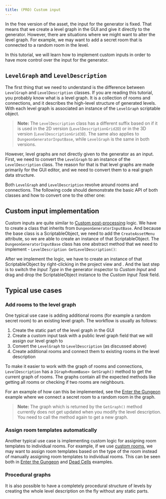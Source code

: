 ```yaml
---
title: (PRO) Custom input
---
```


In the free version of the asset, the input for the generator is fixed. That means that we create a level graph in the GUI and give it directly to the generator. However, there are situations where we might want to alter the level graph. For example, we may want to add a secret room that is connected to a random room in the level.

In this tutorial, we will learn how to implement custom inputs in order to have more control over the input for the generator.

## ```LevelGraph``` and ```LevelDescription```

The first thing that we need to understand is the difference between ```LevelGraph``` and ```LevelDescription``` classes. If you are reading this tutorial, you probably know what is a level graph. It is a collection of rooms and connections, and it describes the high-level structure of generated levels. With each level graph is associated an instance of the ```LevelGraph``` scriptable object. 

> **Note:** The `LevelDescription` class has a different suffix based on if it is used in the 2D version (`LevelDescriptionGrid2D`) or in the 3D version (`LevelDescriptionGrid3D`). The same also applies to `DungeonGeneratorInputBase`, while `LevelGraph` is the same in both versions.

However, level graphs are not directly given to the generator as an input. First, we need to convert the ```LevelGraph``` to an instance of the ```LevelDescription``` class. The reason for that is that level graphs are made primarily for the GUI editor, and we need to convert them to a real graph data structure.

Both ```LevelGraph``` and ```LevelDescription``` revolve around rooms and connections. The following code should demonstrate the basic API of both classes and how to convert one to the other one:

<ExternalCode name="2d_customInput_full" />

## Custom input implementation

Custom inputs are quite similar to [Custom post-processing](../generators/post-process.md) logic. We have to create a class that inherits from `DungeonGeneratorInputBase`. And because the base class is a ScriptableObject, we need to add the `CreateAssetMenu` attribute, so we are able to create an instance of that ScriptableObject. The `DungeonGeneratorInputBase` class has one abstract method that we need to implement - `LevelDescription GetLevelDescription()`:

<ExternalCode name="2d_customInput_simple" />

After we implement the logic, we have to create an instance of that ScriptableObject by right-clicking in the project view and <Path path="2d:Examples/Docs/My custom input" />. And the last step is to switch the *Input Type* in the generator inspector to *Custom Input* and drag and drop the ScriptableObject instance to the *Custom Input Task* field.

## Typical use cases

### Add rooms to the level graph

One typical use case is adding additional rooms (for example a random secret room) to an existing level graph. The workflow is usually as follows:

1. Create the static part of the level graph in the GUI
2. Create a custom input task with a public level graph field that we will assign our level graph to
3. Convert the `LevelGraph` to `LevelDescription` (as discussed above)
4. Create additional rooms and connect them to existing rooms in the level description

To make it easier to work with the graph of rooms and connections, `LevelDescription` has a `IGraph<RoomBase> GetGraph()` method to get the current graph of rooms. The graphs contain all the expected methods like getting all rooms or checking if two rooms are neighbours.

For an example of how can this be implemented, see the [Enter the Gungeon](../examples/enter-the-gungeon.md) example where we connect a secret room to a random room in the graph.

> **Note:** The graph which is returned by the `GetGraph()` method currently does not get updated when you modify the level description. You need to call the method again to get a new graph.

### Assign room templates automatically

Another typical use case is implementing custom logic for assigning room templates to individual rooms. For example, if we use [custom rooms](../basics/level-graphs.md#pro-custom-rooms-and-connections), we may want to assign room templates based on the type of the room instead of manually assigning room templates to individual rooms. This can be seen both in [Enter the Gungeon](../examples/enter-the-gungeon.md) and [Dead Cells](../examples/dead-cells.md) examples.

### Procedural graphs

It is also possible to have a completely procedural structure of levels by creating the whole level description on the fly without any static parts.